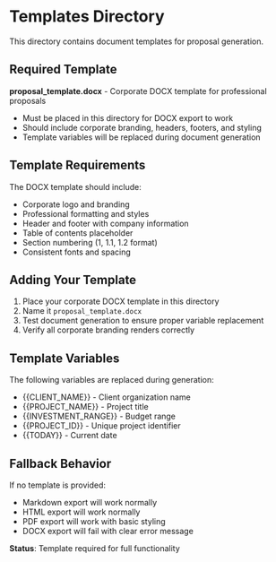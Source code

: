 # Templates Directory

This directory contains document templates for proposal generation.

## Required Template

**proposal_template.docx** - Corporate DOCX template for professional proposals
- Must be placed in this directory for DOCX export to work
- Should include corporate branding, headers, footers, and styling
- Template variables will be replaced during document generation

## Template Requirements

The DOCX template should include:
- Corporate logo and branding
- Professional formatting and styles
- Header and footer with company information
- Table of contents placeholder
- Section numbering (1, 1.1, 1.2 format)
- Consistent fonts and spacing

## Adding Your Template

1. Place your corporate DOCX template in this directory
2. Name it `proposal_template.docx`
3. Test document generation to ensure proper variable replacement
4. Verify all corporate branding renders correctly

## Template Variables

The following variables are replaced during generation:
- {{CLIENT_NAME}} - Client organization name
- {{PROJECT_NAME}} - Project title
- {{INVESTMENT_RANGE}} - Budget range
- {{PROJECT_ID}} - Unique project identifier
- {{TODAY}} - Current date

## Fallback Behavior

If no template is provided:
- Markdown export will work normally
- HTML export will work normally  
- PDF export will work with basic styling
- DOCX export will fail with clear error message

**Status**: Template required for full functionality